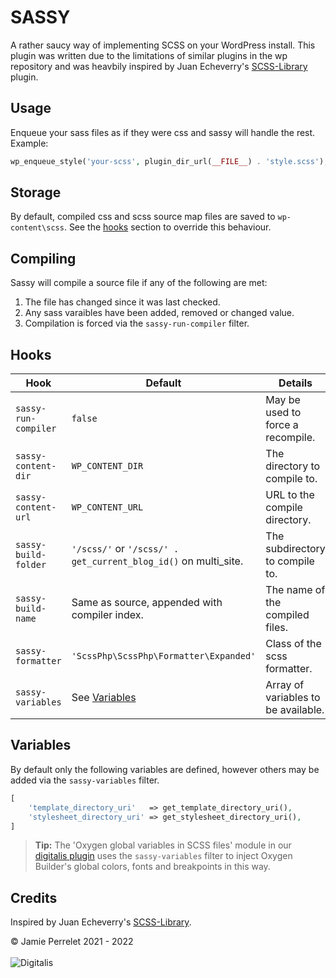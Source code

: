 # SASSY

A rather saucy way of implementing SCSS on your WordPress install. This plugin was written due to the limitations of similar plugins in the wp repository and was heavbily inspired by Juan Echeverry's [SCSS-Library](https://wordpress.org/plugins/scss-library/?ref=commonninja) plugin.

## Usage

Enqueue your sass files as if they were css and sassy will handle the rest. Example:

```php
wp_enqueue_style('your-scss', plugin_dir_url(__FILE__) . 'style.scss');
```

## Storage

By default, compiled css and scss source map files are saved to `wp-content\scss`. See the [hooks](#hooks) section to override this behaviour.

## Compiling

Sassy will compile a source file if any of the following are met:

1. The file has changed since it was last checked.
2. Any sass varaibles have been added, removed or changed value.
3. Compilation is forced via the `sassy-run-compiler` filter.

## Hooks

| Hook | Default | Details |
| - | - | - |
| `sassy-run-compiler` | `false` | May be used to force a recompile. |
| `sassy-content-dir` | `WP_CONTENT_DIR` | The directory to compile to. |
| `sassy-content-url` | `WP_CONTENT_URL` | URL to the compile directory. |
| `sassy-build-folder` | `'/scss/'` or `'/scss/' . get_current_blog_id()` on multi_site. | The subdirectory to compile to.  |
| `sassy-build-name` | Same as source, appended with compiler index. | The name of the compiled files. |
| `sassy-formatter` | `'ScssPhp\ScssPhp\Formatter\Expanded'` | Class of the scss formatter. |
| `sassy-variables` | See [Variables](#variables) | Array of variables to be available. |

## Variables

By default only the following variables are defined, however others may be added via the `sassy-variables` filter.

```php
[
    'template_directory_uri'   => get_template_directory_uri(),
    'stylesheet_directory_uri' => get_stylesheet_directory_uri(),
]
```

>**Tip:** The 'Oxygen global variables in SCSS files' module in our [digitalis plugin](https://github.com/perrelet/digitalis) uses the `sassy-variables` filter to inject Oxygen Builder's global colors, fonts and breakpoints in this way.

## Credits

Inspired by Juan Echeverry's [SCSS-Library](https://wordpress.org/plugins/scss-library/?ref=commonninja).

© Jamie Perrelet 2021 - 2022
<br><br>
![Digitalis](https://digitalisweb.ca/wp-content/plugins/digitalisweb/assets/png/logo/digitalis.222.250.png)